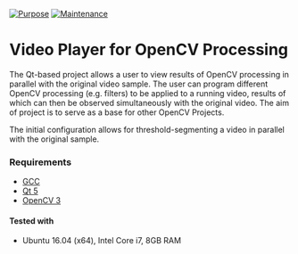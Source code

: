 [![Purpose](https://img.shields.io/badge/Purpose-General-blue.svg)](https://github.com/abdullahgulraiz/SyncroRun)     [![Maintenance](https://img.shields.io/badge/Maintained%3F-No-red.svg)](https://github.com/abdullahgulraiz/SyncroRun)

# Video Player for OpenCV Processing
The Qt-based project allows a user to view results of OpenCV processing in parallel with the original video sample. The user can program different OpenCV processing (e.g. filters) to be applied to a running video, results of which can then be observed simultaneously with the original video. The aim of project is to serve as a base for other OpenCV Projects. 

The initial configuration allows for threshold-segmenting a video in parallel with the original sample.

### Requirements
- [GCC](https://gcc.gnu.org/)
- [Qt 5](https://www.qt.io/)
- [OpenCV 3](https://opencv.org/)

#### Tested with
- Ubuntu 16.04 (x64), Intel Core i7, 8GB RAM
